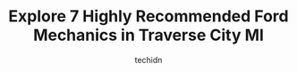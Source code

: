 ---
layout: ampstory
image: https://images.unsplash.com/photo-1594420307680-4e404e105d86?ixlib=rb-4.0.3&ixid=MnwxMjA3fDB8MHxwaG90by1wYWdlfHx8fGVufDB8fHx8&auto=format&fit=crop&w=640&h=853&q=80
author: techidn
featured: false
description: Discover the 7 best Ford Mechanic in Traverse City MI, USA and ensure your vehicle receives the highest quality of care. These trusted professionals are known for their skill, knowledge, and
title: Explore 7 Highly Recommended Ford Mechanics in Traverse City MI
cover:
   title: Explore 7 Highly Recommended Ford Mechanics in Traverse City MI
   subtitle: Rickpate
   background: https://images.unsplash.com/photo-1594420307680-4e404e105d86?ixlib=rb-4.0.3&ixid=MnwxMjA3fDB8MHxwaG90by1wYWdlfHx8fGVufDB8fHx8&auto=format&fit=crop&w=640&h=853&q=80

pages: 
 - layout: thirds
   top: <h1>#1 Daves Garage</h1>
   bottom: "<p>My entire experience at Daves Garage, from start to finish was excellent. I needed to have my brakes changed and received vastly different opinions from other provider</p>"
   background: https://www.knot35.com/toplist/wp-content/uploads/2023/06/best-ford-mechanic-1-in-traverse-city-mi-1685834378.jpeg
   backgroundblur: true
 - layout: thirds
   top: <h1>#2 Marathon Automotive</h1>
   bottom: "<p>845 W South Airport Rd, Traverse City, MI 49686, United States</p>"
   background: https://www.knot35.com/toplist/wp-content/uploads/2023/06/best-ford-mechanic-2-in-traverse-city-mi-1685834378.jpeg
   cta:
      link: https://www.knot35.com/toplist/explore-7-highly-recommended-ford-mechanics-in-traverse-city-mi/
      text: Explore 7 Highly Recommended Ford Mechanics in Traverse City MI
 - layout: thirds
   top: <h1>#3 Tuffy Tire & Auto Service Center</h1>
   bottom: "<p>1124 S Garfield Ave, Traverse City, MI 49686, United States</p>"
   background: https://www.knot35.com/toplist/wp-content/uploads/2023/06/best-ford-mechanic-3-in-traverse-city-mi-1685834378.jpeg
   cta:
      link: https://www.knot35.com/toplist/explore-7-highly-recommended-ford-mechanics-in-traverse-city-mi/
      text: Explore 7 Highly Recommended Ford Mechanics in Traverse City MI
 - layout: thirds
   top: <h1>#4 Cliffs Automotive Repair & Exhaust</h1>
   bottom: "<p>2420 Northern Visions Dr, Traverse City, MI 49684, United States</p>"
   background: https://images.unsplash.com/photo-1524169358666-79f22534bc6e?ixlib=rb-4.0.3&ixid=MnwxMjA3fDB8MHxwaG90by1wYWdlfHx8fGVufDB8fHx8&auto=format&fit=crop&w=640&h=853&q=80
   cta:
      link: https://www.knot35.com/toplist/explore-7-highly-recommended-ford-mechanics-in-traverse-city-mi/
      text: Explore 7 Highly Recommended Ford Mechanics in Traverse City MI
 - layout: thirds
   top: <h1>#5 Redmond Automotive</h1>
   bottom: "<p>440 W Fourteenth St, Traverse City, MI 49684, United States</p>"
   background: https://images.unsplash.com/photo-1540457036297-448b6b99e91c?ixlib=rb-4.0.3&ixid=MnwxMjA3fDB8MHxwaG90by1wYWdlfHx8fGVufDB8fHx8&auto=format&fit=crop&w=640&h=853&q=80
   cta:
      link: https://www.knot35.com/toplist/explore-7-highly-recommended-ford-mechanics-in-traverse-city-mi/
      text: Explore 7 Highly Recommended Ford Mechanics in Traverse City MI
 - layout: thirds
   top: <h1>#6 Garfield Auto Service Center</h1>
   bottom: "<p>725 S Garfield Ave, Traverse City, MI 49686, United States</p>"
   background: https://images.unsplash.com/photo-1534312527009-56c7016453e6?ixlib=rb-4.0.3&ixid=MnwxMjA3fDB8MHxwaG90by1wYWdlfHx8fGVufDB8fHx8&auto=format&fit=crop&w=640&h=853&q=80
   cta:
      link: https://www.knot35.com/toplist/explore-7-highly-recommended-ford-mechanics-in-traverse-city-mi/
      text: Explore 7 Highly Recommended Ford Mechanics in Traverse City MI
 - layout: thirds
   top: <h1>#7 Randys Olde Towne Services</h1>
   bottom: "<p>2604 W South Airport Rd, Traverse City, MI 49684, United States</p>"
   background: https://images.unsplash.com/photo-1527066579998-dbbae57f45ce?ixlib=rb-4.0.3&ixid=MnwxMjA3fDB8MHxwaG90by1wYWdlfHx8fGVufDB8fHx8&auto=format&fit=crop&w=640&h=853&q=80
   cta:
      link: https://www.knot35.com/toplist/explore-7-highly-recommended-ford-mechanics-in-traverse-city-mi/
      text: Explore 7 Highly Recommended Ford Mechanics in Traverse City MI
 - layout: thirds
   middle: Continue reading...
   background: https://images.unsplash.com/photo-1552083974-186346191183?ixlib=rb-4.0.3&ixid=MnwxMjA3fDB8MHxwaG90by1wYWdlfHx8fGVufDB8fHx8&auto=format&fit=crop&w=640&h=853&q=80
   cta:
      link: https://www.knot35.com/toplist/explore-7-highly-recommended-ford-mechanics-in-traverse-city-mi/
      text: Explore 7 Highly Recommended Ford Mechanics in Traverse City MI
      
---